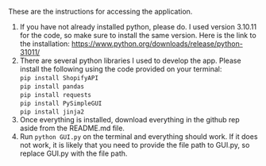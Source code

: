 These are the instructions for accessing the application.
1. If you have not already installed python, please do. I used version 3.10.11 for the code, so make sure to install the same version. Here is the link to the installation: https://www.python.org/downloads/release/python-31011/
2. There are several python libraries I used to develop the app. Please install the following using the code provided on your terminal:  
```pip install ShopifyAPI```\
```pip install pandas```\
```pip install requests```\
```pip install PySimpleGUI```\
```pip install jinja2```
3. Once everything is installed, download everything in the github rep aside from the README.md file.
4. Run ```python GUI.py``` on the terminal and everything should work. If it does not work, it is likely that you need to provide the file path to GUI.py, so replace GUI.py with the file path.
